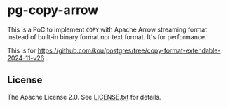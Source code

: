 <!--
  Licensed to the Apache Software Foundation (ASF) under one
  or more contributor license agreements.  See the NOTICE file
  distributed with this work for additional information
  regarding copyright ownership.  The ASF licenses this file
  to you under the Apache License, Version 2.0 (the
  "License"); you may not use this file except in compliance
  with the License.  You may obtain a copy of the License at

    http://www.apache.org/licenses/LICENSE-2.0

  Unless required by applicable law or agreed to in writing,
  software distributed under the License is distributed on an
  "AS IS" BASIS, WITHOUT WARRANTIES OR CONDITIONS OF ANY
  KIND, either express or implied.  See the License for the
  specific language governing permissions and limitations
  under the License.
-->

# pg-copy-arrow

This is a PoC to implement `COPY` with Apache Arrow streaming format
instead of built-in binary format nor text format. It's for
performance.

This is for
https://github.com/kou/postgres/tree/copy-format-extendable-2024-11-v26
.

## License

The Apache License 2.0. See [LICENSE.txt](LICENSE.txt) for details.
